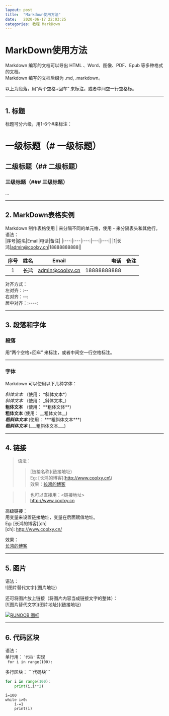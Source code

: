 ```yaml
---
layout: post
title:  "Markdown使用方法"
date:   2020-06-17 22:03:25
categories: 教程 MarkDown
---
```

# MarkDown使用方法  
Markdown 编写的文档可以导出 HTML 、Word、图像、PDF、Epub 等多种格式的文档。  
Markdown 编写的文档后缀为 .md, .markdown。  

以上为段落，用“两个空格+回车” 来标注，或者中间空一行空格标。  
***
## 1. 标题  

标题可分六级，用1-6个#来标注：  
# 一级标题（# 一级标题）
## 二级标题（## 二级标题）
### 三级标题（### 三级标题）  
...
___
## 2. MarkDown表格实例  
> 
Markdown 制作表格使用 | 来分隔不同的单元格，使用 - 来分隔表头和其他行。
语法：  
|序号|姓名|Email|电话|备注|
|:---:|:---|:---:|---:|:---:|
|1|长鸿|admin@coolxy.cn|18888888888||


|序号|姓名|Email|电话|备注|
|:---:|:---|:---:|---:|:---:|
|1|长鸿|admin@coolxy.cn|18888888888||

对齐方式：  
左对齐：:--  
右对齐：--:  
居中对齐：:----:  

***
## 3. 段落和字体  
> 
###  段落  

用“两个空格+回车” 来标注，或者中间空一行空格标注。  

---
### 字体  
Markdown 可以使用以下几种字体：

*斜体文本* （使用：   \*斜体文本\*）  
_斜体文本_  （使用：  \_斜体文本\_）  
**粗体文本**  （使用：  \*\*粗体文体\*\*）  
__粗体文本__  (使用： \_\_粗体文体\_\_)  
***粗斜体文本***  (使用： \*\*\*粗斜体文本\*\*\*)  
___粗斜体文本___  (\_\_\_粗斜体文本\_\_\_)

***
## 4. 链接  
> 语法：  
>> \[链接名称\]\(链接地址\)  
>> Eg:  \[长鸿的博客\]\(http://www.coolxy.cn\)  
>> 效果：[长鸿的博客](http://www.coolxy.cn)  

>> 也可以直接用：<链接地址>  
>> <http://www.coolxy.cn>  

高级链接：  
用变量来设置链接地址，变量在后面赋值地址。  
Eg: \[长鸿的博客\]\[ch\]  
    \[ch\]: http://www.coolxy.cn/  

效果：  
[长鸿的博客][ch]  

[ch]: http://www.coolxy.cn/

***

## 5. 图片  
语法：  
\!\[图片替代文字\]\(图片地址\)  

还可将图片放上链接（将图片内容当成链接文字的整体）：  
\[!\[图片替代文字\]\(图片地址\)\]\(链接地址\)  

[![RUNOOB 图标](http://static.runoob.com/images/runoob-logo.png)](http://www.coolxy.cn)  

****

## 6. 代码区块  
语法：  
单行用：  '`代码'` 实现  
` for i in range(100):`

多行区块：  \`\`\`代码块\`\`\`  

```python
for i in range(100):
    print(i,i**2)
```
    i=100
    while i>0:
        i-=1
        print(i)